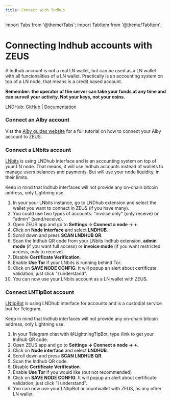 ```yaml
---
title: Connect with lndhub
---
```


import Tabs from '@theme/Tabs';
import TabItem from '@theme/TabItem';

# Connecting lndhub accounts with ZEUS
A lndhub account is not a real LN wallet, but can be used as a LN wallet with all funcionalities of a LN wallet. Practically is an accounting system on top of a LN node, that means is a credit based account.

**Remember: the operator of the server can take your funds at any time and can surveil your activity. Not your keys, not your coins.**

LNDHub: [GitHub](https://github.com/BlueWallet/LndHub) | [Documentation](https://bluewallet.io/lndhub/)

### Connect an Alby account

Vist the [Alby guides website](https://guides.getalby.com/overall-guide/alby-lightning-wallet/connect-your-alby-lightning-wallet-to-other-apps/connect-to-mobile-apps/connect-to-zeus) for a full tutorial on how to connect your Alby account to ZEUS.

### Connect a LNbits account

[LNbits](https://lnbits.com) is using LNDhub interface and is an accounting system on top of your LN node. That means, it will use lndhub accounts instead of wallets to manage users balances and payments. But will use your node liquidity, in their limits.

Keep in mind that lndhub interfaces will not provide any on-chain bitcoin address, only Lightning use.

1. In your your LNbits instance, go to LNDhub extension and select the wallet you want to connect in ZEUS (if you have many).
2. You could use two types of accounts: "invoice only" (only receive) or "admin" (send/receive).
3. Open ZEUS app and go to **Settings -> Connect a node -> +**.
4. Click on **Node interface** and select **LNDHUB**.
5. Scroll down and press **SCAN LNDHUB QR**. 
6. Scan the lndhub QR code from your LNbits lndhub extension, **admin mode** (if you want full access) or **invoice mode** (if you want restricted access, only to receive).
7. Disable **Certificate Verification**.
8. Enable **Use Tor** if your LNbits is running behind Tor.
9. Click on **SAVE NODE CONFIG**. It will popup an alert about certificate validation, just click "I understand".
10. You can now use your LNbits account as a LN wallet with ZEUS.

### Connect LNTipBot account

[LNtipBot](https://t.me/LightningTipBot) is using LNDhub interface for accounts and is a custodial service bot for Telegram.

Keep in mind that lndhub interfaces will not provide any on-chain bitcoin address, only Lightning use.

1. In your Telegram chat with @LightningTipBot, type /link to get your lndhub QR code.
2. Open ZEUS app and go to **Settings -> Connect a node -> +**.
3. Click on **Node interface** and select **LNDHUB**.
4. Scroll down and press **SCAN LNDHUB QR**.
5. Scan the lndhub QR code.
6. Disable **Certificate Verification**.
7. Enable **Use Tor** if you would like (but not recommended)
8. Click on **SAVE NODE CONFIG**. It will popup an alert about certificate validation, just click "I understand".
9. You can now use your LNtipBot accountwallet with ZEUS, as any other LN wallet.
